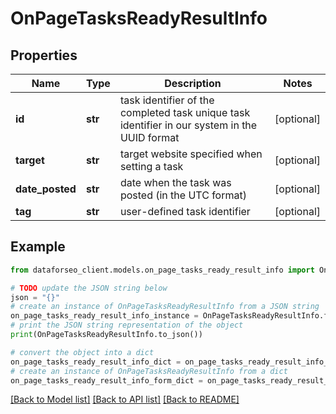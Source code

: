 # OnPageTasksReadyResultInfo


## Properties

Name | Type | Description | Notes
------------ | ------------- | ------------- | -------------
**id** | **str** | task identifier of the completed task unique task identifier in our system in the UUID format | [optional] 
**target** | **str** | target website specified when setting a task | [optional] 
**date_posted** | **str** | date when the task was posted (in the UTC format) | [optional] 
**tag** | **str** | user-defined task identifier | [optional] 

## Example

```python
from dataforseo_client.models.on_page_tasks_ready_result_info import OnPageTasksReadyResultInfo

# TODO update the JSON string below
json = "{}"
# create an instance of OnPageTasksReadyResultInfo from a JSON string
on_page_tasks_ready_result_info_instance = OnPageTasksReadyResultInfo.from_json(json)
# print the JSON string representation of the object
print(OnPageTasksReadyResultInfo.to_json())

# convert the object into a dict
on_page_tasks_ready_result_info_dict = on_page_tasks_ready_result_info_instance.to_dict()
# create an instance of OnPageTasksReadyResultInfo from a dict
on_page_tasks_ready_result_info_form_dict = on_page_tasks_ready_result_info.from_dict(on_page_tasks_ready_result_info_dict)
```
[[Back to Model list]](../README.md#documentation-for-models) [[Back to API list]](../README.md#documentation-for-api-endpoints) [[Back to README]](../README.md)


